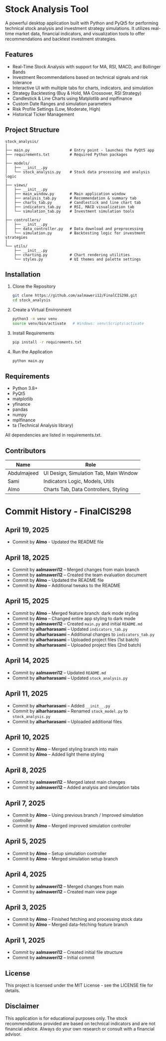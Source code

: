 
# Stock Analysis Tool

A powerful desktop application built with Python and PyQt5 for performing technical stock analysis and investment strategy simulations. It utilizes real-time market data, financial indicators, and visualization tools to offer recommendations and backtest investment strategies.

## Features

- Real-Time Stock Analysis with support for MA, RSI, MACD, and Bollinger Bands
- Investment Recommendations based on technical signals and risk tolerance
- Interactive UI with multiple tabs for charts, indicators, and simulation
- Strategy Backtesting (Buy & Hold, MA Crossover, RSI Strategy)
- Candlestick & Line Charts using Matplotlib and mplfinance
- Custom Date Ranges and simulation parameters
- Risk Profile Settings (Low, Moderate, High)
- Historical Ticker Management

## Project Structure

```
stock_analysis/
│
├── main.py                  # Entry point - launches the PyQt5 app
├── requirements.txt         # Required Python packages
│
├── models/
│   ├── __init__.py
│   └── stock_analysis.py    # Stock data processing and analysis logic
│
├── views/
│   ├── __init__.py
│   ├── main_window.py       # Main application window
│   ├── analysis_tab.py      # Recommendation & summary tab
│   ├── charts_tab.py        # Candlestick and line chart tab
│   ├── indicators_tab.py    # RSI, MACD visualization tab
│   └── simulation_tab.py    # Investment simulation tools
│
├── controllers/
│   ├── __init__.py
│   ├── data_controller.py   # Data download and preprocessing
│   └── simulation.py        # Backtesting logic for investment strategies
│
└── utils/
    ├── __init__.py
    ├── charting.py          # Chart rendering utilities
    └── styles.py            # UI themes and palette settings
```

## Installation

1. Clone the Repository
   ```bash
   git clone https://github.com/aalmaweri12/FinalCIS298.git
   cd stock_analysis
   ```

2. Create a Virtual Environment
   ```bash
   python3 -m venv venv
   source venv/bin/activate   # Windows: venv\Scripts\activate
   ```

3. Install Requirements
   ```bash
   pip install -r requirements.txt
   ```

4. Run the Application
   ```bash
   python main.py
   ```

## Requirements

- Python 3.8+
- PyQt5
- matplotlib
- yfinance
- pandas
- numpy
- mplfinance
- ta (Technical Analysis library)

All dependencies are listed in requirements.txt.

## Contributors

| Name         | Role                                     |
|--------------|------------------------------------------|
| Abdulmajeed  | UI Design, Simulation Tab, Main Window   |
| Sami         | Indicators Logic, Models, Utils          |
| Almo         | Charts Tab, Data Controllers, Styling    |

#  Commit History - FinalCIS298
## April 19, 2025  
- Commit by **Almo** - Updated the README file

##  April 18, 2025
- Commit by **aalmaweri12** – Merged changes from main branch  
- Commit by **aalmaweri12** – Created the team evaluation document  
- Commit by **Almo** – Updated the README file  
- Commit by **Almo** – Additional tweaks to the README  

##  April 15, 2025
- Commit by **Almo** – Merged feature branch: dark mode styling  
- Commit by **Almo** – Changed entire app styling to dark mode  
- Commit by **aalmaweri12** – Created `main.py` and initial `README.md`  
- Commit by **alharharasami** – Updated `indicators_tab.py`  
- Commit by **alharharasami** – Additional changes to `indicators_tab.py`  
- Commit by **alharharasami** – Uploaded project files (1st batch)  
- Commit by **alharharasami** – Uploaded project files (2nd batch)  

##  April 14, 2025
- Commit by **aalmaweri12** – Updated `README.md`  
- Commit by **alharharasami** – Updated `stock_analysis.py`  

##  April 11, 2025
- Commit by **alharharasami** – Added `__init__.py`  
- Commit by **alharharasami** – Renamed `stock_model.py` to `stock_analysis.py`  
- Commit by **alharharasami** – Uploaded additional files  

##  April 10, 2025
- Commit by **Almo** – Merged styling branch into main  
- Commit by **Almo** – Added light theme styling  

##  April 8, 2025
- Commit by **aalmaweri12** – Merged latest main changes  
- Commit by **aalmaweri12** – Added analysis and simulation tabs  

##  April 7, 2025
- Commit by **Almo** – Using previous branch / Improved simulation controller  
- Commit by **Almo** – Merged improved simulation controller  

##  April 5, 2025
- Commit by **Almo** – Setup simulation controller  
- Commit by **Almo** – Merged simulation setup branch  

##  April 4, 2025
- Commit by **aalmaweri12** – Merged changes from main  
- Commit by **aalmaweri12** – Created main view page  

##  April 3, 2025
- Commit by **Almo** – Finished fetching and processing stock data  
- Commit by **Almo** – Merged data-fetching feature branch  

##  April 1, 2025
- Commit by **aalmaweri12** – Created initial file structure  
- Commit by **aalmaweri12** – Initial commit  



## License

This project is licensed under the MIT License - see the LICENSE file for details.

## Disclaimer

This application is for educational purposes only. The stock recommendations provided are based on technical indicators and are not financial advice. Always do your own research or consult with a financial advisor.
